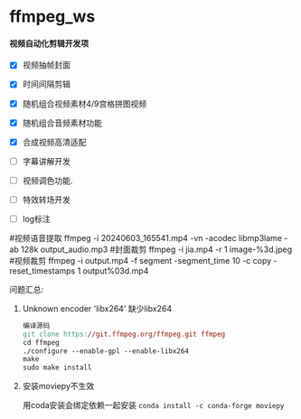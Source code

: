 
# ffmpeg_ws

#### 视频自动化剪辑开发项

- [x] 视频抽帧封面

- [x] 时间间隔剪辑

- [x] 随机组合视频素材4/9宫格拼图视频

- [x] 随机组合音频素材功能

- [x] 合成视频高清适配

- [ ] 字幕讲解开发

- [ ] 视频调色功能.

- [ ] 特效转场开发

- [ ] log标注

  



#视频语音提取
ffmpeg -i 20240603_165541.mp4 -vn -acodec libmp3lame -ab 128k output_audio.mp3
#封面裁剪
ffmpeg -i jia.mp4 -r 1 image-%3d.jpeg 
#视频裁剪
ffmpeg -i output.mp4 -f segment -segment_time 10 -c copy -reset_timestamps 1 output%03d.mp4



问题汇总:

1. Unknown encoder 'libx264'  缺少libx264

   ```makefile
   编译源码
   git clone https://git.ffmpeg.org/ffmpeg.git ffmpeg
   cd ffmpeg
   ./configure --enable-gpl --enable-libx264
   make
   sudo make install
   ```

2. 安装moviepy不生效

   用coda安装会绑定依赖一起安装 `conda install -c conda-forge moviepy`

